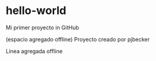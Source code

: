 # hello-world

Mi primer proyecto in GitHub

(espacio agregado offline)
Proyecto creado por pjbecker


Linea agregada offline